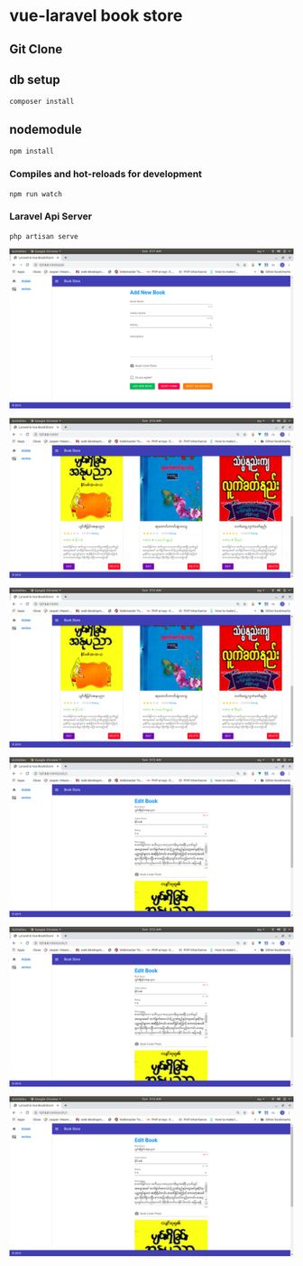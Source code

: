 # vue-laravel book store

## Git Clone
## db setup
```
composer install
```
## nodemodule
```
npm install
```

### Compiles and hot-reloads for development
```
npm run watch
```
### Laravel Api Server
```
php artisan serve
```

![TestImage](https://github.com/JasperCool79/laravel-vue-book-store/blob/master/public/images/Screenshot%20from%202020-04-26%2003-11-31.png)

![TestImage](https://github.com/JasperCool79/laravel-vue-book-store/blob/master/public/images/Screenshot%20from%202020-04-26%2003-12-01.png)

![TestImage](https://github.com/JasperCool79/laravel-vue-book-store/blob/master/public/images/Screenshot%20from%202020-04-26%2003-12-01.png)

![TestImage](https://github.com/JasperCool79/laravel-vue-book-store/blob/master/public/images/Screenshot%20from%202020-04-26%2003-12-36.png)

![TestImage](https://github.com/JasperCool79/laravel-vue-book-store/blob/master/public/images/Screenshot%20from%202020-04-26%2003-12-36.png)

![TestImage](https://github.com/JasperCool79/laravel-vue-book-store/blob/master/public/images/Screenshot%20from%202020-04-26%2003-12-36.png)
